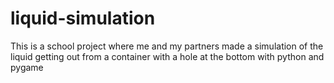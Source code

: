 # liquid-simulation
This is a school project where me and my partners made a simulation of the liquid getting out from a container with a hole at the bottom with python and pygame
